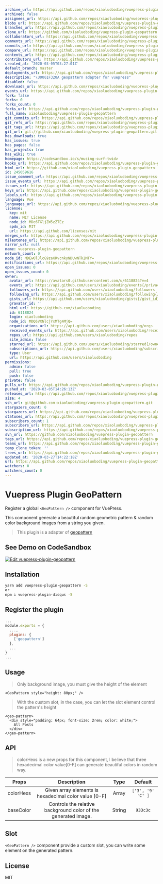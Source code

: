 ```yaml
---
archive_url: https://api.github.com/repos/xiaoluoboding/vuepress-plugin-geopattern/{archive_format}{/ref}
archived: false
assignees_url: https://api.github.com/repos/xiaoluoboding/vuepress-plugin-geopattern/assignees{/user}
blobs_url: https://api.github.com/repos/xiaoluoboding/vuepress-plugin-geopattern/git/blobs{/sha}
branches_url: https://api.github.com/repos/xiaoluoboding/vuepress-plugin-geopattern/branches{/branch}
clone_url: https://github.com/xiaoluoboding/vuepress-plugin-geopattern.git
collaborators_url: https://api.github.com/repos/xiaoluoboding/vuepress-plugin-geopattern/collaborators{/collaborator}
comments_url: https://api.github.com/repos/xiaoluoboding/vuepress-plugin-geopattern/comments{/number}
commits_url: https://api.github.com/repos/xiaoluoboding/vuepress-plugin-geopattern/commits{/sha}
compare_url: https://api.github.com/repos/xiaoluoboding/vuepress-plugin-geopattern/compare/{base}...{head}
contents_url: https://api.github.com/repos/xiaoluoboding/vuepress-plugin-geopattern/contents/{+path}
contributors_url: https://api.github.com/repos/xiaoluoboding/vuepress-plugin-geopattern/contributors
created_at: '2020-03-05T03:27:01Z'
default_branch: master
deployments_url: https://api.github.com/repos/xiaoluoboding/vuepress-plugin-geopattern/deployments
description: "\U0001F320A geopattern adapter for vuepress"
disabled: false
downloads_url: https://api.github.com/repos/xiaoluoboding/vuepress-plugin-geopattern/downloads
events_url: https://api.github.com/repos/xiaoluoboding/vuepress-plugin-geopattern/events
fork: false
forks: 0
forks_count: 0
forks_url: https://api.github.com/repos/xiaoluoboding/vuepress-plugin-geopattern/forks
full_name: xiaoluoboding/vuepress-plugin-geopattern
git_commits_url: https://api.github.com/repos/xiaoluoboding/vuepress-plugin-geopattern/git/commits{/sha}
git_refs_url: https://api.github.com/repos/xiaoluoboding/vuepress-plugin-geopattern/git/refs{/sha}
git_tags_url: https://api.github.com/repos/xiaoluoboding/vuepress-plugin-geopattern/git/tags{/sha}
git_url: git://github.com/xiaoluoboding/vuepress-plugin-geopattern.git
has_downloads: true
has_issues: true
has_pages: false
has_projects: true
has_wiki: true
homepage: https://codesandbox.io/s/musing-surf-twidv
hooks_url: https://api.github.com/repos/xiaoluoboding/vuepress-plugin-geopattern/hooks
html_url: https://github.com/xiaoluoboding/vuepress-plugin-geopattern
id: 245059616
issue_comment_url: https://api.github.com/repos/xiaoluoboding/vuepress-plugin-geopattern/issues/comments{/number}
issue_events_url: https://api.github.com/repos/xiaoluoboding/vuepress-plugin-geopattern/issues/events{/number}
issues_url: https://api.github.com/repos/xiaoluoboding/vuepress-plugin-geopattern/issues{/number}
keys_url: https://api.github.com/repos/xiaoluoboding/vuepress-plugin-geopattern/keys{/key_id}
labels_url: https://api.github.com/repos/xiaoluoboding/vuepress-plugin-geopattern/labels{/name}
language: Vue
languages_url: https://api.github.com/repos/xiaoluoboding/vuepress-plugin-geopattern/languages
license:
  key: mit
  name: MIT License
  node_id: MDc6TGljZW5zZTEz
  spdx_id: MIT
  url: https://api.github.com/licenses/mit
merges_url: https://api.github.com/repos/xiaoluoboding/vuepress-plugin-geopattern/merges
milestones_url: https://api.github.com/repos/xiaoluoboding/vuepress-plugin-geopattern/milestones{/number}
mirror_url: null
name: vuepress-plugin-geopattern
network_count: 0
node_id: MDEwOlJlcG9zaXRvcnkyNDUwNTk2MTY=
notifications_url: https://api.github.com/repos/xiaoluoboding/vuepress-plugin-geopattern/notifications{?since,all,participating}
open_issues: 0
open_issues_count: 0
owner:
  avatar_url: https://avatars0.githubusercontent.com/u/6118824?v=4
  events_url: https://api.github.com/users/xiaoluoboding/events{/privacy}
  followers_url: https://api.github.com/users/xiaoluoboding/followers
  following_url: https://api.github.com/users/xiaoluoboding/following{/other_user}
  gists_url: https://api.github.com/users/xiaoluoboding/gists{/gist_id}
  gravatar_id: ''
  html_url: https://github.com/xiaoluoboding
  id: 6118824
  login: xiaoluoboding
  node_id: MDQ6VXNlcjYxMTg4MjQ=
  organizations_url: https://api.github.com/users/xiaoluoboding/orgs
  received_events_url: https://api.github.com/users/xiaoluoboding/received_events
  repos_url: https://api.github.com/users/xiaoluoboding/repos
  site_admin: false
  starred_url: https://api.github.com/users/xiaoluoboding/starred{/owner}{/repo}
  subscriptions_url: https://api.github.com/users/xiaoluoboding/subscriptions
  type: User
  url: https://api.github.com/users/xiaoluoboding
permissions:
  admin: false
  pull: true
  push: false
private: false
pulls_url: https://api.github.com/repos/xiaoluoboding/vuepress-plugin-geopattern/pulls{/number}
pushed_at: '2020-03-05T14:26:13Z'
releases_url: https://api.github.com/repos/xiaoluoboding/vuepress-plugin-geopattern/releases{/id}
size: 4
ssh_url: git@github.com:xiaoluoboding/vuepress-plugin-geopattern.git
stargazers_count: 0
stargazers_url: https://api.github.com/repos/xiaoluoboding/vuepress-plugin-geopattern/stargazers
statuses_url: https://api.github.com/repos/xiaoluoboding/vuepress-plugin-geopattern/statuses/{sha}
subscribers_count: 1
subscribers_url: https://api.github.com/repos/xiaoluoboding/vuepress-plugin-geopattern/subscribers
subscription_url: https://api.github.com/repos/xiaoluoboding/vuepress-plugin-geopattern/subscription
svn_url: https://github.com/xiaoluoboding/vuepress-plugin-geopattern
tags_url: https://api.github.com/repos/xiaoluoboding/vuepress-plugin-geopattern/tags
teams_url: https://api.github.com/repos/xiaoluoboding/vuepress-plugin-geopattern/teams
temp_clone_token: ''
trees_url: https://api.github.com/repos/xiaoluoboding/vuepress-plugin-geopattern/git/trees{/sha}
updated_at: '2020-03-27T14:22:18Z'
url: https://api.github.com/repos/xiaoluoboding/vuepress-plugin-geopattern
watchers: 0
watchers_count: 0
---
```


# Vuepress Plugin GeoPattern

Register a global `<GeoPattern />` component for VuePress.

This component generate a beautiful random geometric pattern & random color background images from a string you given.

> This plugin is a adapter of [geopattern](https://github.com/btmills/geopattern)

## See Demo on CodeSandbox

[![Edit vuepress-plugin-geopattern](https://codesandbox.io/static/img/play-codesandbox.svg)](https://codesandbox.io/s/musing-surf-twidv?fontsize=14&hidenavigation=1&theme=dark)

## Installation

```bash
yarn add vuepress-plugin-geopattern -S
or
npm i vuepress-plugin-disqus -S
```

## Register the plugin

```js
...
module.exports = {
  ...,
  plugins: {
    ['geopattern']
  },
  ...
}
...
```

## Usage

> Only background image, you must give the height of the element

```vue
<GeoPattern style="height: 80px;" />
```

> With the custom slot, in the case, you can let the slot element control the pattern's height

```vue
<geo-pattern>
  <div style="padding: 64px; font-size: 2rem; color: white;">
    All Posts
  </div>
</geo-pattern>
```

## API

> colorHexs is a new props for this component, I believe that three hexadecimal color value[0-F] can generate beautiful colors in random way.

| Props | Description | Type | Default |
| :---: | :---------: | :--: | :-----: |
| colorHexs | Given array elements is hexadecimal color value [0-F] | Array | `['3', '9' 'C' ]` |
| baseColor | Controls the relative background color of the generated image. | String | `933c3c` |

## Slot

`<GeoPattern />` component provide a custom slot, you can write some element on the generated pattern.

## License

MIT
